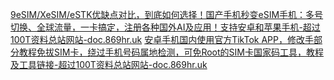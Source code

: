 [9eSIM/XeSIM/eSTK优缺点对比，到底如何选择！国产手机秒变eSIM手机：多号切换、全球流量，一卡搞定，注册各种国外AI及应用！支持安卓和苹果手机-超过100T资料总站网站-doc.869hr.uk](https://s.869hr.uk/mcc)
[安卓手机国内使用官方TikTok APP，修改手部分教程免拔SIM卡，绕过手机号码属地检测，可免Root的SIM卡国家码工具，教程及工具链接-超过100T资料总站网站-doc.869hr.uk](https://x.com/wlzh/status/1964333384072933817)
